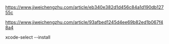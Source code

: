 https://www.jiweichengzhu.com/article/eb340e382d1d456c84a1d190db12755c


https://www.jiweichengzhu.com/article/93afbed1245d4ee69b82ed1b067f48a4

xcode-select --install 
